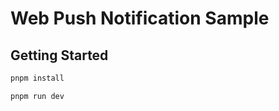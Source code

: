 # Web Push Notification Sample

## Getting Started

```bash
pnpm install
```

```bash
pnpm run dev
```

